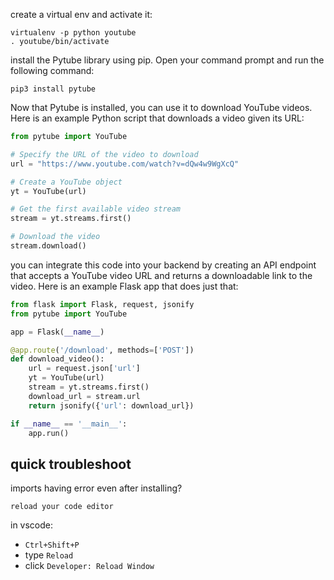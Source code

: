 create a virtual env and activate it:

```shell
virtualenv -p python youtube
. youtube/bin/activate
```

install the Pytube library using pip. Open your command prompt and run the following command:

```shell
pip3 install pytube

```

Now that Pytube is installed, you can use it to download YouTube videos. Here is an example Python script that downloads a video given its URL:

```py
from pytube import YouTube

# Specify the URL of the video to download
url = "https://www.youtube.com/watch?v=dQw4w9WgXcQ"

# Create a YouTube object
yt = YouTube(url)

# Get the first available video stream
stream = yt.streams.first()

# Download the video
stream.download()

```

you can integrate this code into your backend by creating an API endpoint that accepts a YouTube video URL and returns a downloadable link to the video. Here is an example Flask app that does just that:

```py
from flask import Flask, request, jsonify
from pytube import YouTube

app = Flask(__name__)

@app.route('/download', methods=['POST'])
def download_video():
    url = request.json['url']
    yt = YouTube(url)
    stream = yt.streams.first()
    download_url = stream.url
    return jsonify({'url': download_url})

if __name__ == '__main__':
    app.run()

```

## quick troubleshoot

imports having error even after installing?

`reload your code editor`

in vscode:

- `Ctrl+Shift+P`
- type `Reload`
- click `Developer: Reload Window`
